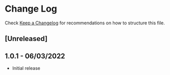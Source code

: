 # Change Log
Check [Keep a Changelog](http://keepachangelog.com/) for recommendations on how to structure this file.

## [Unreleased]

## 1.0.1 - 06/03/2022
- Initial release